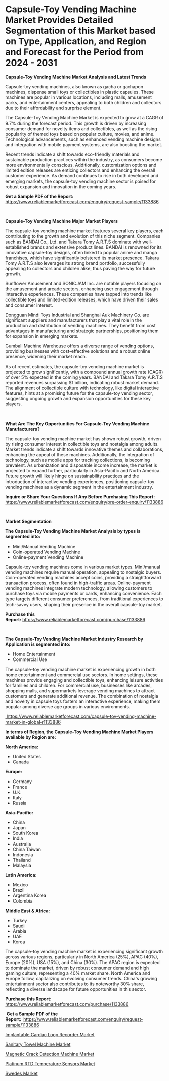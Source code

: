 <p><h1>Capsule-Toy Vending Machine Market Provides Detailed Segmentation of this Market based on Type, Application, and Region and Forecast for the Period from 2024 - 2031</h1></p><p><strong>Capsule-Toy Vending Machine Market Analysis and Latest Trends</strong></p>
<p><p>Capsule-toy vending machines, also known as gacha or gachapon machines, dispense small toys or collectibles in plastic capsules. These machines are popular in various locations, including malls, amusement parks, and entertainment centers, appealing to both children and collectors due to their affordability and surprise element. </p><p>The Capsule-Toy Vending Machine Market is expected to grow at a CAGR of 9.7% during the forecast period. This growth is driven by increasing consumer demand for novelty items and collectibles, as well as the rising popularity of themed toys based on popular culture, movies, and anime. Technological advancements, such as enhanced vending machine designs and integration with mobile payment systems, are also boosting the market. </p><p>Recent trends indicate a shift towards eco-friendly materials and sustainable production practices within the industry, as consumers become more environmentally conscious. Additionally, customization options and limited edition releases are enticing collectors and enhancing the overall customer experience. As demand continues to rise in both developed and emerging markets, the capsule-toy vending machine sector is poised for robust expansion and innovation in the coming years.</p></p>
<p><strong>Get a Sample PDF of the Report:&nbsp;</strong> <a href="https://www.reliablemarketforecast.com/enquiry/request-sample/1133886?utm_campaign=1129&utm_medium=2&utm_source=Github&utm_content=ia&utm_term=18122024&utm_id=capsule-toy-vending-machine">https://www.reliablemarketforecast.com/enquiry/request-sample/1133886</a></p>
<p>&nbsp;</p>
<p><strong>Capsule-Toy Vending Machine Major Market Players</strong></p>
<p><p>The capsule-toy vending machine market features several key players, each contributing to the growth and evolution of this niche segment. Companies such as BANDAI Co., Ltd. and Takara Tomy A.R.T.S dominate with well-established brands and extensive product lines. BANDAI is renowned for its innovative capsule-toy designs, often linked to popular anime and manga franchises, which have significantly bolstered its market presence. Takara Tomy A.R.T.S also leverages its strong brand portfolio, successfully appealing to collectors and children alike, thus paving the way for future growth.</p><p>Sunflower Amusement and SONICJAM Inc. are notable players focusing on the amusement and arcade sectors, enhancing user engagement through interactive experiences. These companies have tapped into trends like collectible toys and limited-edition releases, which have driven their sales and consumer interest. </p><p>Dongguan Mindi Toys Industrial and Shanghai Auk Machinery Co. are significant suppliers and manufacturers that play a vital role in the production and distribution of vending machines. They benefit from cost advantages in manufacturing and strategic partnerships, positioning them for expansion in emerging markets.</p><p>Gumball Machine Warehouse offers a diverse range of vending options, providing businesses with cost-effective solutions and a robust online presence, widening their market reach.</p><p>As of recent estimates, the capsule-toy vending machine market is projected to grow significantly, with a compound annual growth rate (CAGR) of over 5% expected in the coming years. BANDAI and Takara Tomy A.R.T.S reported revenues surpassing $1 billion, indicating robust market demand. The alignment of collectible culture with technology, like digital interactive features, hints at a promising future for the capsule-toy vending sector, suggesting ongoing growth and expansion opportunities for these key players.</p></p>
<p>&nbsp;</p>
<p><strong>What Are The Key Opportunities For Capsule-Toy Vending Machine Manufacturers?</strong></p>
<p><p>The capsule-toy vending machine market has shown robust growth, driven by rising consumer interest in collectible toys and nostalgia among adults. Market trends indicate a shift towards innovative themes and collaborations, enhancing the appeal of these machines. Additionally, the integration of technology, such as mobile apps for tracking collections, is becoming prevalent. As urbanization and disposable income increase, the market is projected to expand further, particularly in Asia-Pacific and North America. Future growth will likely hinge on sustainability practices and the introduction of interactive vending experiences, positioning capsule-toy vending machines as a dynamic segment in the entertainment industry.</p></p>
<p><strong>Inquire or Share Your Questions If Any Before Purchasing This Report:</strong> <a href="https://www.reliablemarketforecast.com/enquiry/pre-order-enquiry/1133886?utm_campaign=1129&utm_medium=2&utm_source=Github&utm_content=ia&utm_term=18122024&utm_id=capsule-toy-vending-machine">https://www.reliablemarketforecast.com/enquiry/pre-order-enquiry/1133886</a></p>
<p>&nbsp;</p>
<p><strong>Market Segmentation</strong></p>
<p><strong>The Capsule-Toy Vending Machine Market Analysis by types is segmented into:</strong></p>
<p><ul><li>Mini/Manual Vending Machine</li><li>Coin-operated Vending Machine</li><li>Online-payment Vending Machine</li></ul></p>
<p><p>Capsule-toy vending machines come in various market types. Mini/manual vending machines require manual operation, appealing to nostalgic buyers. Coin-operated vending machines accept coins, providing a straightforward transaction process, often found in high-traffic areas. Online-payment vending machines integrate modern technology, allowing customers to purchase toys via mobile payments or cards, enhancing convenience. Each type targets different consumer preferences, from traditional experiences to tech-savvy users, shaping their presence in the overall capsule-toy market.</p></p>
<p><strong>Purchase this Report:&nbsp;</strong><a href="https://www.reliablemarketforecast.com/purchase/1133886?utm_campaign=1129&utm_medium=2&utm_source=Github&utm_content=ia&utm_term=18122024&utm_id=capsule-toy-vending-machine">https://www.reliablemarketforecast.com/purchase/1133886</a></p>
<p>&nbsp;</p>
<p><strong>The Capsule-Toy Vending Machine Market Industry Research by Application is segmented into:</strong></p>
<p><ul><li>Home Entertainment</li><li>Commercial Use</li></ul></p>
<p><p>The capsule-toy vending machine market is experiencing growth in both home entertainment and commercial use sectors. In home settings, these machines provide engaging and collectible toys, enhancing leisure activities for families and children. For commercial use, businesses like arcades, shopping malls, and supermarkets leverage vending machines to attract customers and generate additional revenue. The combination of nostalgia and novelty in capsule toys fosters an interactive experience, making them popular among diverse age groups in various environments.</p></p>
<p><a href="https://www.reliablemarketforecast.com/capsule-toy-vending-machine-market-in-global-r1133886?utm_campaign=1129&utm_medium=2&utm_source=Github&utm_content=ia&utm_term=18122024&utm_id=capsule-toy-vending-machine">&nbsp;https://www.reliablemarketforecast.com/capsule-toy-vending-machine-market-in-global-r1133886</a></p>
<p><strong>In terms of Region, the Capsule-Toy Vending Machine Market Players available by Region are:</strong></p>
<p>
    <p> <strong> North America: </strong>
        <ul>
            <li>United States</li>
            <li>Canada</li>
        </ul>
        </p> 
    <p> <strong> Europe: </strong>
        <ul>
            <li>Germany</li>
            <li>France</li>
            <li>U.K.</li>
            <li>Italy</li>
            <li>Russia</li>
        </ul>
        </p> 
    <p> <strong> Asia-Pacific: </strong>
        <ul>
            <li>China</li>
            <li>Japan</li>
            <li>South Korea</li>
            <li>India</li>
            <li>Australia</li>
            <li>China Taiwan</li>
            <li>Indonesia</li>
            <li>Thailand</li>
            <li>Malaysia</li>
        </ul>
        </p> 
    <p> <strong> Latin America: </strong>
        <ul>
            <li>Mexico</li>
            <li>Brazil</li>
            <li>Argentina Korea</li>
            <li>Colombia</li>
        </ul>
        </p> 
    <p> <strong> Middle East & Africa: </strong>
        <ul>
            <li>Turkey</li>
            <li>Saudi</li>
            <li>Arabia</li>
            <li>UAE</li>
            <li>Korea</li>
        </ul>
    </p>
    </p>
<p><p>The capsule-toy vending machine market is experiencing significant growth across various regions, particularly in North America (25%), APAC (40%), Europe (20%), USA (15%), and China (30%). The APAC region is expected to dominate the market, driven by robust consumer demand and high gaming culture, representing a 40% market share. North America and Europe follow, capitalizing on evolving consumer trends. China's growing entertainment sector also contributes to its noteworthy 30% share, reflecting a diverse landscape for future opportunities in this sector.</p></p>
<p><strong>Purchase this Report: </strong><a href="https://www.reliablemarketforecast.com/purchase/1133886?utm_campaign=1129&utm_medium=2&utm_source=Github&utm_content=ia&utm_term=18122024&utm_id=capsule-toy-vending-machine">https://www.reliablemarketforecast.com/purchase/1133886</a></p>
<p>&nbsp;<strong>Get a Sample PDF of the Report:&nbsp;&nbsp;</strong><a href="https://www.reliablemarketforecast.com/enquiry/request-sample/1133886?utm_campaign=1129&utm_medium=2&utm_source=Github&utm_content=ia&utm_term=18122024&utm_id=capsule-toy-vending-machine">https://www.reliablemarketforecast.com/enquiry/request-sample/1133886</a></p>
<p><strong></strong></p>
<p><p><a href="https://www.linkedin.com/pulse/understanding-84-cagrforecast-implantable-cardiac-loop-wxy0f?utm_campaign=1129&utm_medium=2&utm_source=Github&utm_content=ia&utm_term=18122024&utm_id=capsule-toy-vending-machine">Implantable Cardiac Loop Recorder Market</a></p><p><a href="https://www.linkedin.com/pulse/projected-growth-sanitary-towel-machine-market-47-cagr-from-7e0jf?utm_campaign=1129&utm_medium=2&utm_source=Github&utm_content=ia&utm_term=18122024&utm_id=capsule-toy-vending-machine">Sanitary Towel Machine Market</a></p><p><a href="https://www.linkedin.com/pulse/evaluating-profitability-growth-magnetic-crack-detection-machine-6xlkf?utm_campaign=1129&utm_medium=2&utm_source=Github&utm_content=ia&utm_term=18122024&utm_id=capsule-toy-vending-machine">Magnetic Crack Detection Machine Market</a></p><p><a href="https://www.linkedin.com/pulse/141-cagr-forecast-forthe-platinum-rtd-temperature-sensors-s7she?utm_campaign=1129&utm_medium=2&utm_source=Github&utm_content=ia&utm_term=18122024&utm_id=capsule-toy-vending-machine">Platinum RTD Temperature Sensors Market</a></p><p><a href="https://www.linkedin.com/pulse/swedes-market-outlook-growth-trends-86-cagr-from-2024-2031-hziqe?utm_campaign=1129&utm_medium=2&utm_source=Github&utm_content=ia&utm_term=18122024&utm_id=capsule-toy-vending-machine">Swedes Market</a></p></p>